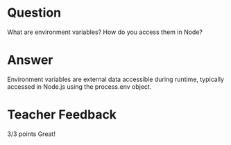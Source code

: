 # Question

What are environment variables? How do you access them in Node?

# Answer

Environment variables are external data accessible during runtime, typically accessed in Node.js using the process.env object.

# Teacher Feedback

3/3 points
Great!
